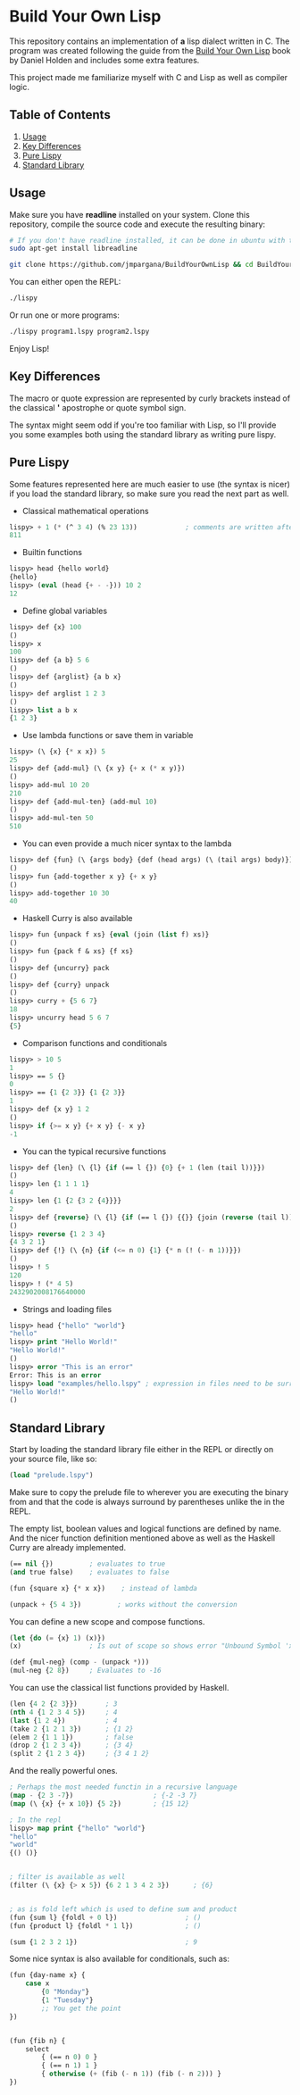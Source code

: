 # Build Your Own Lisp


This repository contains an implementation of **a** lisp dialect written in C.
The program was created following the guide from the [Build Your Own Lisp](http://www.buildyourownlisp.com/)
book by Daniel Holden and includes some extra features.

This project made me familiarize myself with C and Lisp as well as compiler 
logic.

## Table of Contents
1. [Usage](#usage)
2. [Key Differences](#keydifferences)
3. [Pure Lispy](#purelispy)
4. [Standard Library](#standardlibrary)

## Usage <a name="usage"></a>


Make sure you have **readline** installed on your system.
Clone this repository, compile the source code and execute the resulting binary:

```bash
# If you don't have readline installed, it can be done in ubuntu with the command
sudo apt-get install libreadline

git clone https://github.com/jmpargana/BuildYourOwnLisp && cd BuildYourOwnLisp && make
```

You can either open the REPL:

```bash
./lispy
```

Or run one or more programs:

```bash
./lispy program1.lspy program2.lspy
```

Enjoy Lisp!



## Key Differences <a name="keydifferences"></a>


The macro or quote expression are represented by curly brackets
instead of the classical **'** apostrophe or quote symbol sign.

The syntax might seem odd if you're too familiar with Lisp, so I'll
provide you some examples both using the standard library as writing pure lispy.


## Pure Lispy <a name="purelispy"></a>


Some features represented here are much easier to use (the syntax is nicer) 
if you load the standard library, so make sure you read the next part as well.


- Classical mathematical operations
```lisp
lispy> + 1 (* (^ 3 4) (% 23 13))            ; comments are written after a semicolon
811
```

- Builtin functions
```lisp
lispy> head {hello world}
{hello}
lispy> (eval (head {+ - -})) 10 2
12
```


- Define global variables
```lisp
lispy> def {x} 100
()
lispy> x
100
lispy> def {a b} 5 6
()
lispy> def {arglist} {a b x}
()
lispy> def arglist 1 2 3
()
lispy> list a b x
{1 2 3}
```

- Use lambda functions or save them in variable
```lisp
lispy> (\ {x} {* x x}) 5
25
lispy> def {add-mul} (\ {x y} {+ x (* x y)})
()
lispy> add-mul 10 20
210
lispy> def {add-mul-ten} (add-mul 10)
()
lispy> add-mul-ten 50
510
```

- You can even provide a much nicer syntax to the lambda
```lisp
lispy> def {fun} (\ {args body} {def (head args) (\ (tail args) body)})
()
lispy> fun {add-together x y} {+ x y}
()
lispy> add-together 10 30
40
```

- Haskell Curry is also available 
```lisp
lispy> fun {unpack f xs} {eval (join (list f) xs)}
()
lispy> fun {pack f & xs} {f xs}
()
lispy> def {uncurry} pack
()
lispy> def {curry} unpack
()
lispy> curry + {5 6 7}
18
lispy> uncurry head 5 6 7
{5}
```

- Comparison functions and conditionals
```lisp
lispy> > 10 5
1
lispy> == 5 {}
0
lispy> == {1 {2 3}} {1 {2 3}}
1
lispy> def {x y} 1 2
()
lispy> if {>= x y} {+ x y} {- x y}
-1
```


- You can the typical recursive functions
```lisp
lispy> def {len} (\ {l} {if (== l {}) {0} {+ 1 (len (tail l))}})
()
lispy> len {1 1 1 1}
4
lispy> len {1 {2 {3 2 {4}}}}
2
lispy> def {reverse} (\ {l} {if (== l {}) {{}} {join (reverse (tail l)) (head l)}})
()
lispy> reverse {1 2 3 4}
{4 3 2 1}
lispy> def {!} (\ {n} {if (<= n 0) {1} {* n (! (- n 1))}})
()
lispy> ! 5
120
lispy> ! (* 4 5)
2432902008176640000
```

* Strings and loading files

```lisp
lispy> head {"hello" "world"}
"hello"
lispy> print "Hello World!"
"Hello World!"
()
lispy> error "This is an error"
Error: This is an error
lispy> load "examples/hello.lspy" ; expression in files need to be surrounded by parentheses
"Hello World!"
()
```


## Standard Library <a name="standardlibrary"></a>

Start by loading the standard library file either in the REPL or directly on
your source file, like so:

```lisp
(load "prelude.lspy")
```

Make sure to copy the prelude file to wherever you are executing the binary from
and that the code is always surround by parentheses unlike the in the REPL.

The empty list, boolean values and logical functions are defined by name.
And the nicer function definition mentioned above as well as the Haskell Curry
are already implemented.

```lisp
(== nil {})         ; evaluates to true
(and true false)    ; evaluates to false

(fun {square x} {* x x})    ; instead of lambda

(unpack + {5 4 3})         ; works without the conversion
```


You can define a new scope and compose functions.


```lisp
(let {do (= {x} 1) (x)})
(x)                 ; Is out of scope so shows error "Unbound Symbol 'x'"

(def {mul-neg} (comp - (unpack *)))
(mul-neg {2 8})     ; Evaluates to -16
```

You can use the classical list functions provided by Haskell.


```lisp
(len {4 2 {2 3}})       ; 3
(nth 4 {1 2 3 4 5})     ; 4
(last {1 2 4})          ; 4
(take 2 {1 2 1 3})      ; {1 2}
(elem 2 {1 1 1})        ; false
(drop 2 {1 2 3 4})      ; {3 4}
(split 2 {1 2 3 4})     ; {3 4 1 2}
```


And the really powerful ones.


```lisp
; Perhaps the most needed functin in a recursive language
(map - {2 3 -7})                    ; {-2 -3 7}
(map (\ {x} {+ x 10}) {5 2})        ; {15 12}

; In the repl
lispy> map print {"hello" "world"}
"hello"
"world"
{() ()}


; filter is available as well
(filter (\ {x} {> x 5}) {6 2 1 3 4 2 3})      ; {6}


; as is fold left which is used to define sum and product
(fun {sum l} {foldl + 0 l})                 ; ()
(fun {product l} {foldl * 1 l})             ; ()

(sum {1 2 3 2 1})                           ; 9
```


Some nice syntax is also available for conditionals, such as:


```lisp
(fun {day-name x} {
    case x
        {0 "Monday"}
        {1 "Tuesday"}
        ;; You get the point
})


(fun {fib n} {
    select 
        { (== n 0) 0 }
        { (== n 1) 1 }
        { otherwise (+ (fib (- n 1)) (fib (- n 2))) }
})
```
